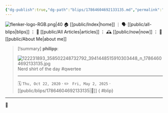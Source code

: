 ```yaml
---
{"dg-publish":true,"dg-path":"blips/17864604692133135.md","permalink":"/blips/17864604692133135/","title":"philipp on instagram @ 2020-10-22","created":"2020-10-22T08:29:00","updated":"2025-05-02T17:43:07"}
---
```



<div class="transclusion internal-embed is-loaded"><div class="markdown-embed">




![flenker-logo-RGB.png|40](/img/user/attachments/flenker-logo-RGB.png)
🏠 [[public/Index\|home]]  ⋮ 🗣️ [[public/all-blips\|blips]] ⋮  📝 [[public/All Articles\|articles]]  ⋮ 🕰️ [[public/now\|now]] ⋮ 🪪 [[public/About Me\|about me]]


</div></div>


> [!summary] **philipp**:
>
> ![122231893_358502248732792_3941448515910303448_n_17864604692133135.jpg](/img/user/attachments/122231893_358502248732792_3941448515910303448_n_17864604692133135.jpg)
> Nerd shirt of the day #qwertee
> - - -
>
> 🗓️ <code>Thu, Oct 22, 2020</code>  · ✏️ <code> Fri, May 2, 2025</code>  · [[public/blips/17864604692133135\|🔗]]
{ #blip}


- - -

 👾
